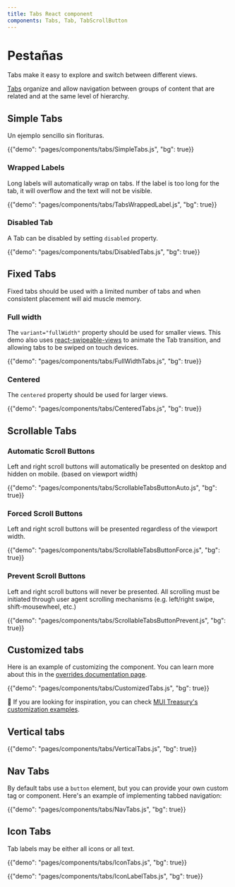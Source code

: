 ```yaml
---
title: Tabs React component
components: Tabs, Tab, TabScrollButton
---
```


# Pestañas

<p class="description">Tabs make it easy to explore and switch between different views.</p>

[Tabs](https://material.io/design/components/tabs.html) organize and allow navigation between groups of content that are related and at the same level of hierarchy.

## Simple Tabs

Un ejemplo sencillo sin florituras.

{{"demo": "pages/components/tabs/SimpleTabs.js", "bg": true}}

### Wrapped Labels

Long labels will automatically wrap on tabs. If the label is too long for the tab, it will overflow and the text will not be visible.

{{"demo": "pages/components/tabs/TabsWrappedLabel.js", "bg": true}}

### Disabled Tab

A Tab can be disabled by setting `disabled` property.

{{"demo": "pages/components/tabs/DisabledTabs.js", "bg": true}}

## Fixed Tabs

Fixed tabs should be used with a limited number of tabs and when consistent placement will aid muscle memory.

### Full width

The `variant="fullWidth"` property should be used for smaller views. This demo also uses [react-swipeable-views](https://github.com/oliviertassinari/react-swipeable-views) to animate the Tab transition, and allowing tabs to be swiped on touch devices.

{{"demo": "pages/components/tabs/FullWidthTabs.js", "bg": true}}

### Centered

The `centered` property should be used for larger views.

{{"demo": "pages/components/tabs/CenteredTabs.js", "bg": true}}

## Scrollable Tabs

### Automatic Scroll Buttons

Left and right scroll buttons will automatically be presented on desktop and hidden on mobile. (based on viewport width)

{{"demo": "pages/components/tabs/ScrollableTabsButtonAuto.js", "bg": true}}

### Forced Scroll Buttons

Left and right scroll buttons will be presented regardless of the viewport width.

{{"demo": "pages/components/tabs/ScrollableTabsButtonForce.js", "bg": true}}

### Prevent Scroll Buttons

Left and right scroll buttons will never be presented. All scrolling must be initiated through user agent scrolling mechanisms (e.g. left/right swipe, shift-mousewheel, etc.)

{{"demo": "pages/components/tabs/ScrollableTabsButtonPrevent.js", "bg": true}}

## Customized tabs

Here is an example of customizing the component. You can learn more about this in the [overrides documentation page](/customization/components/).

{{"demo": "pages/components/tabs/CustomizedTabs.js", "bg": true}}

👑 If you are looking for inspiration, you can check [MUI Treasury's customization examples](https://deprecate.mui-treasury.com/components/tabs).

## Vertical tabs

{{"demo": "pages/components/tabs/VerticalTabs.js", "bg": true}}

## Nav Tabs

By default tabs use a `button` element, but you can provide your own custom tag or component. Here's an example of implementing tabbed navigation:

{{"demo": "pages/components/tabs/NavTabs.js", "bg": true}}

## Icon Tabs

Tab labels may be either all icons or all text.

{{"demo": "pages/components/tabs/IconTabs.js", "bg": true}}

{{"demo": "pages/components/tabs/IconLabelTabs.js", "bg": true}}